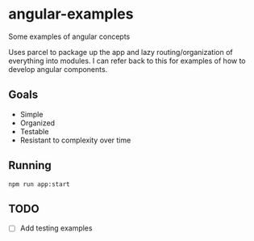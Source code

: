 # angular-examples
Some examples of angular concepts

Uses parcel to package up the app and lazy routing/organization of everything into modules.  I can refer back to this for examples of how to develop angular components.

## Goals
 - Simple
 - Organized
 - Testable
 - Resistant to complexity over time

## Running
`
npm run app:start
`

## TODO
 - [ ] Add testing examples
